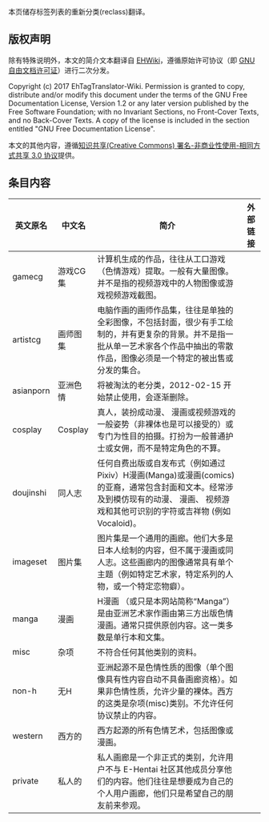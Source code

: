 ﻿本页储存标签列表的重新分类(reclass)翻译。

版权声明
---------------  
除有特殊说明外，本文的简介文本翻译自 [EHWiki](https://ehwiki.org/)，遵循原始许可协议（即 [GNU 自由文档许可证](http://www.gnu.org/licenses/fdl.html)）进行二次分发。

Copyright (c) 2017 EhTagTranslator-Wiki. Permission is granted to copy, distribute and/or modify this document under the terms of the GNU Free Documentation License, Version 1.2 or any later version published by the Free Software Foundation; with no Invariant Sections, no Front-Cover Texts, and no Back-Cover Texts. A copy of the license is included in the section entitled "GNU Free Documentation License".

本文的其他内容，遵循[知识共享(Creative Commons) 署名-非商业性使用-相同方式共享 3.0 协议](https://creativecommons.org/licenses/by-nc-sa/3.0/)提供。

条目内容
----------------

| 英文原名 | 中文名 | 简介 | 外部链接 |
| -------- | ---------------------- | ---------------------------------------- | ---- |
| gamecg | 游戏CG集 | 计算机生成的作品，往往从工口游戏（色情游戏）提取。一般有大量图像。并不是指的视频游戏中的人物图像或游戏视频游戏截图。 | |
| artistcg | 画师图集 | 电脑作画的画师作品集，往往是单独的全彩图像，不包括封面，很少有手工绘制的，并有更复杂的背景。并不是指一批从单一艺术家各个作品中抽出的零散作品，图像必须是一个特定的被出售或分发的集合。 | |
| asianporn | 亚洲色情 | 将被淘汰的老分类，2012-02-15 开始禁止使用，会逐渐删除。 | |
| cosplay | Cosplay | 真人，装扮成动漫、 漫画或视频游戏的一般姿势（非裸体也是可以接受的）或专门为性目的拍摄。打扮为一般普通护士或女佣，而不是特定角色的不算。 | |
| doujinshi | 同人志 | 任何自费出版或自发布式（例如通过 Pixiv）H漫画(Manga)或漫画(comics)的亚裔，通常包含封面和文本。经常涉及到模仿现有的动漫、 漫画、 视频游戏和其他可识别的字符或吉祥物 (例如 Vocaloid)。 | |
| imageset | 图片集 | 图片集是一个通用的画廊。他们大多是日本人绘制的内容，但不属于漫画或同人志。这些画廊内的图像通常具有单个主题（例如特定艺术家，特定系列的人物，或一个特定恋物癖）。 | |
| manga | 漫画 | H漫画 （或只是本网站简称“Manga”） 是由亚洲艺术家作画由第三方出版色情漫画。通常只提供原创内容。这一类多数是单行本和文集。 | |
| misc | 杂项 | 不符合任何其他类别的资料。 | |
| non-h | 无H | 亚洲起源不是色情性质的图像（单个图像具有性内容自动不具备画廊资格）。如果非色情性质，允许少量的裸体。西方的这类是杂项(misc)类别。不允许任何协议禁止的内容。 | |
| western | 西方的 | 西方起源的所有色情艺术，包括图像或漫画。 | |
| private | 私人的 | 私人画廊是一个非正式的类别，允许用户不与 E-Hentai 社区其他成员分享他们的内容。他们往往是想要成为自己的个人用户画廊，他们只是希望自己的朋友前来参观。 | |